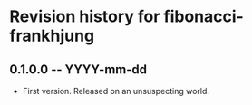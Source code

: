 # Revision history for fibonacci-frankhjung

## 0.1.0.0  -- YYYY-mm-dd

* First version. Released on an unsuspecting world.
